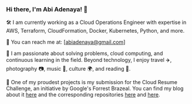 ### Hi there, I'm Abi Adenaya! 👋

🛠️ I am currently working as a Cloud Operations Engineer with expertise in AWS, Terraform, CloudFormation, Docker, Kubernetes, Python, and more.

📧 You can reach me at: [abiadenaya@gmail.com]

🚀 I am passionate about solving problems, cloud computing, and continuous learning in the field. Beyond technology, I enjoy travel ✈️, photography 📷, music 🎵, culture 🌍, and reading 📖.

🌱 One of my proudest projects is my submission for the Cloud Resume Challenge, an initiative by Google's Forrest Brazeal. You can find my blog about it [here](link-to-your-blog) and the corresponding repositories [here](link-to-repo) and [here](another-link-to-repo).
